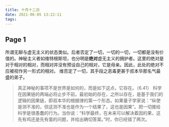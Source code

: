 ```yaml
---
title: 十月十二日
date: 2021-06-05 13:22:11
tags:
---
```


Page 1
---
所谓无聊与虚无主义的状态类似。后者否定了一切，一切的一切，一切都是没有价值的。神秘主义者如维特根斯坦，也分明是**绝对**虚无主义的拥护者。这里的绝对是对于相对的相对，而相对并没有预设自己的相对，它是母亲。因此，此处的绝对不应被视作另一形式的相对。
维否定了一切，其手段之恶毒更甚于叔本华那名气最盛的弟子。
>真正神秘的事项不是世界是如何的，而是如下这点，它存在。（6.41）
科学在因果链的两端必将止步不前。最初始的存在，之所以存在，是基于我们的逻辑的因果链，即叔本华的根据律的第一个形态。如果量子学家说：“纵使是测不准的，但这测不准也是作为一个结果了，这也是因果”。把一切推给科学是很愚蠢的行为。当你说：“科学最终，在未来可以解决着因的果，这先有鸡还是先有蛋的问题，并给出确切答案。”时，你已经错了两次。
